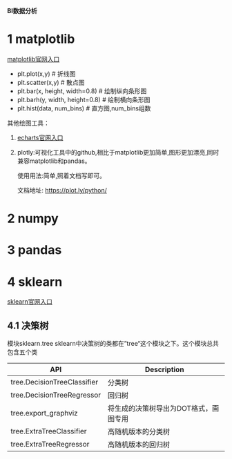 **BI数据分析**

# 1 matplotlib
[matplotlib官网入口](https://matplotlib.org/)   
  

- plt.plot(x,y)  # 折线图  
- plt.scatter(x,y)  # 散点图  
- plt.bar(x, height, width=0.8)  # 绘制纵向条形图  
- plt.barh(y, width, height=0.8)  # 绘制横向条形图  
- plt.hist(data, num_bins)  # 直方图,num_bins组数

其他绘图工具：
1. [echarts官网入口](https://echarts.apache.org/examples/zh/index.html)

2. plotly:可视化工具中的github,相比于matplotlib更加简单,图形更加漂亮,同时兼容matplotlib和pandas。

    使用用法:简单,照着文档写即可。
   
    文档地址: https://plot.ly/python/


# 2 numpy

# 3 pandas

# 4 sklearn
[sklearn官网入口](https://scikit-learn.org/stable/)  
## 4.1 决策树
模块sklearn.tree
sklearn中决策树的类都在”tree“这个模块之下。这个模块总共包含五个类

|    API   |Description                          |
|----------------|-------------------------------|
|tree.DecisionTreeClassifier|分类树|
|tree.DecisionTreeRegressor|回归树|
|tree.export_graphviz|将生成的决策树导出为DOT格式，画图专用|
|tree.ExtraTreeClassifier|高随机版本的分类树|
|tree.ExtraTreeRegressor|高随机版本的回归树|



